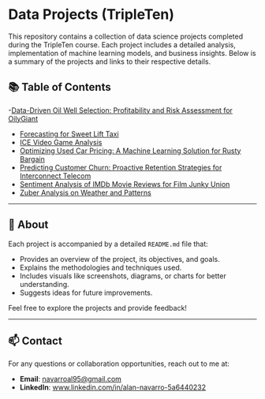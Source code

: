 # Data Projects (TripleTen)

This repository contains a collection of data science projects completed during the TripleTen course. Each project includes a detailed analysis, implementation of machine learning models, and business insights. Below is a summary of the projects and links to their respective details.

## 📚 Table of Contents
-[Data-Driven Oil Well Selection: Profitability and Risk Assessment for OilyGiant](https://github.com/navarroal95/Data-projects-TripleTen-/tree/main/Data-Driven%20Oil%20Well%20Selection)
- [Forecasting for Sweet Lift Taxi](./Forecasting%20for%20Sweet%20Lift%20Taxi.ipynb)
- [ICE Video Game Analysis](./ICE%20video%20game%20analysis.ipynb)
- [Optimizing Used Car Pricing: A Machine Learning Solution for Rusty Bargain](./Optimizing%20Used%20Car%20Pricing%20A%20Machine%20Learning%20Solution%20for%20Rusty%20Bargain.ipynb)
- [Predicting Customer Churn: Proactive Retention Strategies for Interconnect Telecom](./Predicting%20Customer%20Churn%20Proactive%20Retention%20Strategies%20for%20Interconnect%20Telecom.ipynb)
- [Sentiment Analysis of IMDb Movie Reviews for Film Junky Union](./Sentiment%20Analysis%20of%20IMDb%20Movie%20Reviews%20for%20Film%20Junky%20Union.ipynb)
- [Zuber Analysis on Weather and Patterns](./Zuber%20Analysis%20on%20weather%20and%20patterns.ipynb)

---

## 📝 About

Each project is accompanied by a detailed `README.md` file that:
- Provides an overview of the project, its objectives, and goals.
- Explains the methodologies and techniques used.
- Includes visuals like screenshots, diagrams, or charts for better understanding.
- Suggests ideas for future improvements.

Feel free to explore the projects and provide feedback!

---

## 📫 Contact
For any questions or collaboration opportunities, reach out to me at:
- **Email**: navarroal95@gmail.com
- **LinkedIn**: www.linkedin.com/in/alan-navarro-5a6440232
